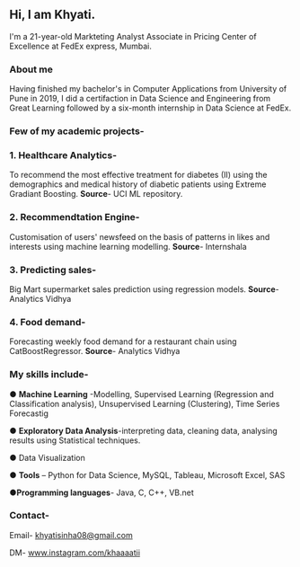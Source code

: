 ## Hi, I am Khyati.

I'm a 21-year-old  Markteting Analyst Associate in Pricing Center of Excellence at FedEx express, Mumbai.


### About me
Having finished my bachelor's in Computer Applications from University of Pune in 2019, I did a certifaction in Data Science and Engineering from Great Learning followed by a six-month internship in Data Science at FedEx. 



### Few of my academic projects-
  <h3>1. Healthcare Analytics- </h3>
         To recommend the most effective treatment for diabetes (II) using the demographics and medical history of diabetic patients using Extreme Gradiant Boosting.
         <b>Source</b>- UCI ML repository.

 <h3>2. Recommendtation Engine- </h3>
        Customisation of users' newsfeed on the basis of patterns in likes and interests using machine learning modelling.
        <b>Source</b>- Internshala

 <h3>3. Predicting sales- </h3>
         Big Mart supermarket sales prediction using regression models.
         <b>Source</b>- Analytics Vidhya

 <h3>4. Food demand- </h3>
        Forecasting weekly food demand for a restaurant chain using CatBoostRegressor.
        <b>Source</b>- Analytics Vidhya





### My skills include-
● <b>Machine Learning</b> -Modelling, Supervised
Learning (Regression and Classification
analysis), Unsupervised Learning (Clustering), Time Series Forecastig


● <b>Exploratory Data Analysis</b>-interpreting data,
cleaning data, analysing results using Statistical
techniques.


● </b>Data Visualization</b>


● <b>Tools</b> – Python for Data Science, MySQL,
Tableau, Microsoft Excel, SAS


●<b>Programming languages</b>- Java, C, C++, VB.net



### Contact-
Email- khyatisinha08@gmail.com

DM- www.instagram.com/khaaaatii
